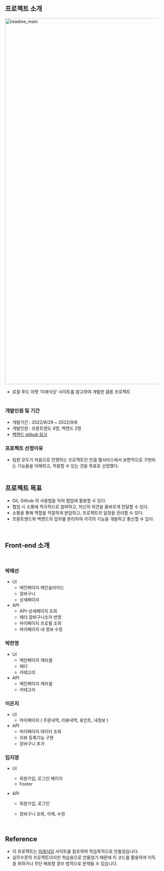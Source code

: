 ## 프로젝트 소개

<img width="1200" alt="readme_main" src="https://user-images.githubusercontent.com/100523313/189519469-2a776ff3-fa63-45ad-8ecb-7f35fbc2199f.png">

- 로컬 푸드 마켓 ‘미래식당‘ 사이트를 참고하여 개발한 클론 프로젝트  
  <br/>

### 개발인원 및 기간

- 개발기간 : 2022/8/29 ~ 2022/9/8
- 개발인원 : 프론트엔드 4명, 백엔드 2명
- [백엔드 gitbub 링크](https://github.com/wecode-bootcamp-korea/justcode-6-1st-coding-restaurant-back)

### 프로젝트 선정이유

- 팀원 모두가 처음으로 진행하는 프로젝트인 만큼 웹서비스에서 보편적으로 구현되는 기능들을 이해하고, 적용할 수 있는 것을 목표로 선정했다.  
  <br/>

## 프로젝트 목표

- Git, Github 의 사용법을 익혀 협업에 활용할 수 있다.
- 협업 시 소통에 적극적으로 참여하고, 자신의 의견을 올바르게 전달할 수 있다.
- 소통을 통해 역할을 적절하게 분담하고, 프로젝트의 일정을 관리할 수 있다.
- 프론트엔드와 백엔드의 업무를 분리하여 각각의 기능을 개발하고 통신할 수 있다.

<br/>

## Front-end 소개

<br/>

### 박예선

- UI
  - 메인페이지 메인슬라이드
  - 장바구니
  - 상세페이지
- API
  - API-상세페이지 조회
  - 헤더 장바구니숫자 반영
  - 마이페이지 프로필 조회
  - 마이페이지 내 정보 수정

### 박찬영

- UI
  - 메인페이지 캐러셀
  - 헤더
  - 카테고리
- API
  - 메인페이지 캐러셀
  - 카테고리

### 이은지

- UI
  - 마이페이지 ( 주문내역, 리뷰내역, 포인트, 내정보 )
- API
  - 마이페이지 데이터 조회
  - 리뷰 등록기능 구현
  - 장바구니 추가

### 임지영

- UI
  - 회원가입, 로그인 페이지
  - Footer
- API

  - 회원가입, 로그인
  - 장바구니 조회, 삭제, 수정

    <br/>

## Reference

- 이 프로젝트는 [미래식당](https://meesig.com/) 사이트를 참조하여 학습목적으로 만들었습니다.
- 실무수준의 프로젝트이지만 학습용으로 만들었기 때문에 이 코드를 활용하여 이득을 취하거나 무단 배포할 경우 법적으로 문제될 수 있습니다.
